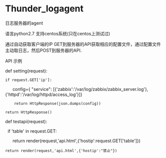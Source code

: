 # Thunder_logagent
日志服务器的agent 

语言python2.7 支持centos系统(只在centos上测试过)

通过自动获取客户端的IP GET到服务器的API获取相应的配置文件，通过配置文件主动取日志，然后POST到服务器的API.

API 示例

def setting(request):

    if request.GET['ip']:
    
        config={ "service": [{'zabbix':'/var/log/zabbix/zabbix_server.log'},{'httpd':'/var/log/httpd/access_log'}]}
        
        return HttpResponse(json.dumps(config))
        
    return HttpResponse()

def testapi(request):

    if 'table' in request.GET:
    
        return render(request,'api.html',{'hostip':request.GET['table']})
    
    return render(request,'api.html',{'hostip':"禁止"})
